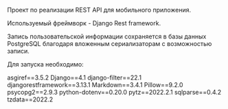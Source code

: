 Проект по реализации REST API для мобильного приложения.

Используемый фреймворк - Django Rest framework.

Запись пользовательской информации сохраняется в базы данных PostgreSQL благодаря вложенным сериализаторам с возможностью записи.

Для запуска необходимо:

asgiref==3.5.2
Django==4.1
django-filter==22.1
djangorestframework==3.13.1
Markdown==3.4.1
Pillow==9.2.0
psycopg2==2.9.3
python-dotenv==0.20.0
pytz==2022.2.1
sqlparse==0.4.2
tzdata==2022.2
